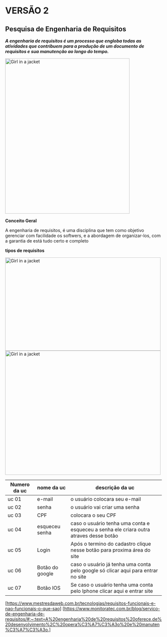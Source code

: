 # VERSÃO 2 


## Pesquisa de Engenharia de Requisitos
**_A engenharia de requisitos é um processo que engloba todas as atividades que contribuem para a produção de um documento de requisitos e sua manutenção ao longo do tempo._**

<img src="https://progridbb.wikidot.com/local--files/engenhariadesoftware/ModeloEspiralDosProcessosDeEngenhariaDeRequisitos.png" alt="Girl in a jacket" width="400" height="500">


**Conceito Geral**  

A engenharia de requisitos, é uma disciplina que tem como objetivo gerenciar com facilidade os softwers, e a abordagem de organizar-los, com a garantia de está tudo certo e completo

**tipos de requisitos**

<img src="https://rasmmel.tieduca.com/si/wp2sem2018g1/wp-content/uploads/2018/10/Bloco-1-1.png" alt="Girl in a jacket" width="500" height="300">


<img src="https://www.devmedia.com.br/imagens/engsoft/artigo6/image05.jpg" alt="Girl in a jacket" width="500" height="400">





















| Numero da uc  | nome da uc  |descrição da uc  |
|---------------|-------------|------------------|
|uc 01               | e-mail            |  o usuário colocara seu e-mail|
| uc 02               | senha             |  o usuário vai criar uma senha|
| uc 03              |  CPF           |  colocara o seu CPF|
| uc 04              |  esqueceu senha            | caso o usuário tenha uma conta e esqueceu a senha ele criara outra atraves desse botão|
| uc 05              |  Login           |  Após o termino do cadastro clique nesse botão para proxima área do site|
| uc 06              |  Botão do google           | caso o usuário já tenha uma conta pelo google só clicar aqui para entrar no site|
| uc 07             | Botão IOS            | Se caso o usuário tenha uma conta pelo Iphone clicar aqui e entrar site|







[https://www.mestresdaweb.com.br/tecnologias/requisitos-funcionais-e-nao-funcionais-o-que-sao]
[https://www.monitoratec.com.br/blog/servico-de-engenharia-de-requisitos/#:~:text=A%20engenharia%20de%20requisitos%20oferece,de%20desenvolvimento%2C%20opera%C3%A7%C3%A3o%20e%20manuten%C3%A7%C3%A3o.]

